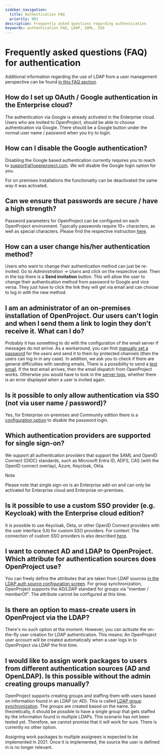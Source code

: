 ```yaml
---
sidebar_navigation:
  title: Authentication FAQ
  priority: 001
description: Frequently asked questions regarding authentication
keywords: authentication FAQ, LDAP, SAML, SSO
---
```


# Frequently asked questions (FAQ) for authentication

Additional information regarding the use of LDAP from a user management perspective can be found [in this FAQ section](../../users-permissions/users-permissions-faq).

## How do I set up OAuth / Google authentication in the Enterprise cloud?

The authentication via Google is already activated in the Enterprise cloud. Users who are invited to OpenProject, should be able to choose authentication via Google. There should be a Google button under the normal user name / password when you try to login.

## How can I disable the Google authentication?

Disabling the Google based authentication currently requires you to reach to [support[at]openproject.com](mailto:support@openproject.com). We will disable the Google login option for you.

For on premises installations the functionality can be deactivated the same way it was activated.

## Can we ensure that passwords are secure / have a high strength?

Password parameters for OpenProject can be configured on each OpenProject environment. Typically passwords require 10+ characters, as well as special characters. Please find the respective instruction [here](../login-registration-settings/#password-settings).

## How can a user change his/her authentication method?

Users who want to change their authentication method can just be re-invited. Go to *Administration -> Users* and click on the respective user. Then in the top there is a **Send invitation** button. This will allow the user to change their authentication method from password to Google and vice versa. They just have to click the link they will get via email and can choose to log in with the new method.

## I am an administrator of an on-premises installation of OpenProject. Our users can't login and when I send them a link to login they don't receive it. What can I do?

Probably it has something to do with the configuration of the email server if messages do not arrive. As a workaround, you can first [manually set a password](../../users-permissions/users/#manage-user-settings) for the users and send it to them by protected channels (then the users can log in in any case).
In addition, we ask you to check if there are general difficulties with sending emails. There is a possibility to send a [test email](../../../installation-and-operations/configuration/outbound-emails). If the test email arrives, then the email dispatch from OpenProject works. Otherwise you would have to look in the [server logs](../../../installation-and-operations/operation/monitoring), whether there is an error displayed when a user is invited again.

## Is it possible to only allow authentication via SSO (not via user name / password)?

Yes, for Enterprise on-premises and Community edition there is a [configuration option](../../../installation-and-operations/configuration/#disable-password-login) to disable the password login.

## Which authentication providers are supported for single sign-on?

We support all authentication providers that support the SAML and  OpenID Connect (OIDC) standards, such as Microsoft Entra  ID, ADFS, CAS  (with the OpenID connect overlay), Azure, Keycloak, Okta. 

> [!NOTE]
> Please note  that single sign-on is an Enterprise add-on and can only be activated  for Enterprise cloud and Enterprise on-premises.

## Is it possible to use a custom SSO provider (e.g. Keycloak) with the Enterprise cloud edition?

It is possible to use Keycloak, Okta, or other OpenID Connect providers with the user interface (UI) for custom SSO providers. 
For context: The connection of custom SSO providers is also described [here](../openid-providers/).

## I want to connect AD and LDAP to OpenProject. Which attribute for authentication sources does OpenProject use?

You can freely define the attributes that are taken from LDAP sources [in the LDAP auth source configuration screen](../ldap-connections/).
For group synchronization, OpenProject supports the AD/LDAP standard for groups via "member / memberOf". The attribute cannot be configured at this time.

## Is there an option to mass-create users in OpenProject via the LDAP?

There's no such option at the moment. However, you can activate the on-the-fly user creation for LDAP authentication. This means: An OpenProject user account will be created automatically when a user logs in to OpenProject via LDAP the first time.

## I would like to assign work packages to users from different authentication sources (AD and OpenLDAP). Is this possible without the admin creating groups manually?

OpenProject supports creating groups and staffing them with users based on information found in an LDAP (or AD). This is called [LDAP group synchronization](../ldap-connections/ldap-group-synchronization/#synchronize-ldap-and-openproject-groups-enterprise-add-on). The groups are created based on the name. So theoretically, it should be possible to have a single group that gets staffed by the information found in multiple LDAPs.  This scenario has not been tested yet. Therefore, we cannot promise that it will work for sure. There is currently no other option.

Assigning work packages to multiple assignees is expected to be implemented in 2021. Once it is implemented, the source the user is defined in is no longer relevant.
